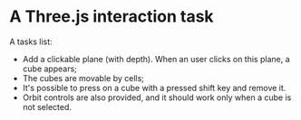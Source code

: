# A Three.js interaction task

A tasks list:
  - Add a clickable plane (with depth). When an user clicks on this plane, a cube appears; 
  - The cubes are movable by cells;
  - It's possible to press on a cube with a pressed shift key and remove it. 
  - Orbit controls are also provided, and it should work only when a cube is not selected.